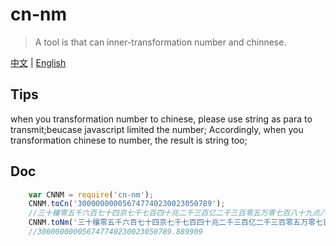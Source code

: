 # cn-nm
> A tool is that can inner-transformation number and chinnese.

[中文](https://github.com/2ue/cn-nm) | [English](./README_en.md)

## Tips
when you transformation number to chinese, please use string as para to transmit;beucase javascript limited the number;
Accordingly, when you transformation chinese to number, the result is string too;

## Doc
``` javascript
    var CNNM = require('cn-nm');
    CNNM.toCn('300000000056747740230023050789');
    //三十穰零五千六百七十四京七千七百四十兆二千三百亿二千三百零五万零七百八十九点八八九九零九
    CNNM.toNm('三十穰零五千六百七十四京七千七百四十兆二千三百亿二千三百零五万零七百八十九点八八九九零九');
    //300000000056747740230023050789.889909
```
